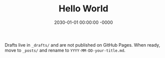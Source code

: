 ﻿---
layout: post
title: "Hello World"
date: 2030-01-01 00:00:00 -0000
categories: misc
---

Drafts live in `_drafts/` and are not published on GitHub Pages.
When ready, move to `_posts/` and rename to `YYYY-MM-DD-your-title.md`.
